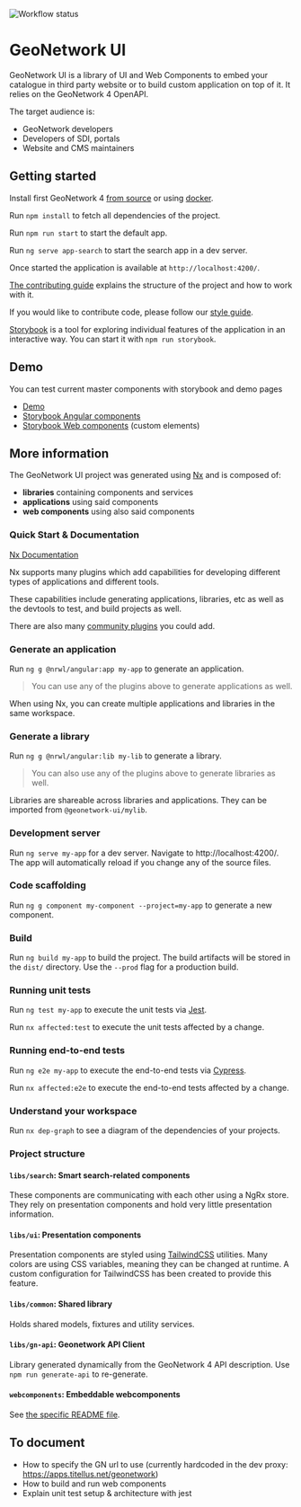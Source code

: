 ![Workflow status](https://github.com/geonetwork/geonetwork-ui/workflows/Build/badge.svg?branch=master)


# GeoNetwork UI

GeoNetwork UI is a library of UI and Web Components to embed your catalogue in third party website or to build custom application on top of it. It relies on the GeoNetwork 4 OpenAPI.

The target audience is: 
* GeoNetwork developers
* Developers of SDI, portals 
* Website and CMS maintainers


## Getting started

Install first GeoNetwork 4 [from source](https://geonetwork-opensource.org/manuals/4.0.x/eng/users/install-guide/installing-from-source-code.html#building-running) 
or using [docker](https://github.com/geonetwork/docker-geonetwork/tree/master/4.0.1).

Run `npm install` to fetch all dependencies of the project.

Run `npm run start` to start the default app.

Run `ng serve app-search` to start the search app in a dev server.

Once started the application is available at `http://localhost:4200/`. 

[The contributing guide](CONTRIBUTING.md) explains the structure of the project and how to work with it.

If you would like to contribute code, please follow our [style guide](STYLEGUIDE.md).

[Storybook](https://storybook.js.org) is a tool for exploring individual features of the application in an interactive way.
You can start it with `npm run storybook`.

## Demo
You can test current master components with storybook and demo pages
- [Demo](https://geonetwork.github.io/geonetwork-ui/master/demo/)
- [Storybook Angular components](https://geonetwork.github.io/geonetwork-ui/master/storybook/?path=/story/ui--auto-complete-story)
- [Storybook Web components](https://geonetwork.github.io/geonetwork-ui/master/storybook-wc/) (custom elements)

## More information

The GeoNetwork UI project was generated using [Nx](https://nx.dev) and is composed of:
* **libraries** containing components and services
* **applications** using said components
* **web components** using also said components

### Quick Start & Documentation

[Nx Documentation](https://nx.dev/angular)

Nx supports many plugins which add capabilities for developing different types of applications and different tools.

These capabilities include generating applications, libraries, etc as well as the devtools to test, and build projects as well.

There are also many [community plugins](https://nx.dev/nx-community) you could add.

### Generate an application

Run `ng g @nrwl/angular:app my-app` to generate an application.

> You can use any of the plugins above to generate applications as well.

When using Nx, you can create multiple applications and libraries in the same workspace.

### Generate a library

Run `ng g @nrwl/angular:lib my-lib` to generate a library.

> You can also use any of the plugins above to generate libraries as well.

Libraries are shareable across libraries and applications. They can be imported from `@geonetwork-ui/mylib`.

### Development server

Run `ng serve my-app` for a dev server. Navigate to http://localhost:4200/. The app will automatically reload if you change any of the source files.

### Code scaffolding

Run `ng g component my-component --project=my-app` to generate a new component.

### Build

Run `ng build my-app` to build the project. The build artifacts will be stored in the `dist/` directory. Use the `--prod` flag for a production build.

### Running unit tests

Run `ng test my-app` to execute the unit tests via [Jest](https://jestjs.io).

Run `nx affected:test` to execute the unit tests affected by a change.

### Running end-to-end tests

Run `ng e2e my-app` to execute the end-to-end tests via [Cypress](https://www.cypress.io).

Run `nx affected:e2e` to execute the end-to-end tests affected by a change.

### Understand your workspace

Run `nx dep-graph` to see a diagram of the dependencies of your projects.

### Project structure

#### `libs/search`: Smart search-related components

These components are communicating with each other using a NgRx store. They rely on presentation components and hold very little
presentation information.

#### `libs/ui`: Presentation components

Presentation components are styled using [TailwindCSS](https://tailwindcss.com/) utilities. Many colors are using CSS variables,
meaning they can be changed at runtime. A custom configuration for TailwindCSS has been created to provide this feature.

#### `libs/common`: Shared library

Holds shared models, fixtures and utility services.

#### `libs/gn-api`: Geonetwork API Client

Library generated dynamically from the GeoNetwork 4 API description. Use `npm run generate-api` to re-generate.

#### `webcomponents`: Embeddable webcomponents

See [the specific README file](webcomponents).

## To document

- How to specify the GN url to use (currently hardcoded in the dev proxy: https://apps.titellus.net/geonetwork)
- How to build and run web components
- Explain unit test setup & architecture with jest
